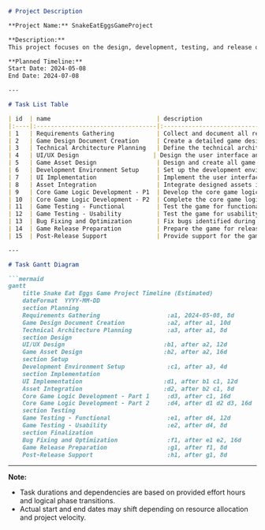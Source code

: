 ```markdown
# Project Description

**Project Name:** SnakeEatEggsGameProject

**Description:**  
This project focuses on the design, development, testing, and release of the "Snake Eat Eggs" game. The game will feature classic snake gameplay with egg collection mechanics, enhanced for a modern platform with engaging graphics, user-friendly UI/UX, and immersive sound. The project encompasses multiple phases: requirements gathering, game design, technical architecture, UI/UX design, asset creation, development, QA/testing, release preparation, and post-release support.

**Planned Timeline:**  
Start Date: 2024-05-08  
End Date: 2024-07-08  

---

# Task List Table

| id  | name                              | description                                                                                      | outline_level | dependent_tasks  | parent_task | child_tasks      | estimated_effort_in_hours | status      | required_skills                    | assigned_to                        |
|:----|:----------------------------------|:-------------------------------------------------------------------------------------------------|:-------------:|:-----------------|:-----------|:-----------------|:-------------------------:|:-----------|:-----------------------------------|:-----------------------------------|
| 1   | Requirements Gathering            | Collect and document all requirements for the Snake Eat Eggs game...                             | 1             | -                | -          | 2, 3             | 16.0                      | Not Started| requirements analysis              | MockResource-requirements analysis  |
| 2   | Game Design Document Creation     | Create a detailed game design document...                                                        | 2             | 1                | 1         | 4, 5             | 20.0                      | Not Started| game design, documentation         | MockResource-game design            |
| 3   | Technical Architecture Planning   | Define the technical architecture, including technology stack, frameworks...                     | 2             | 1                | 1         | 6                | 16.0                      | Not Started| software architecture              | MockResource-software architecture  |
| 4   | UI/UX Design                     | Design the user interface and user experience for the game...                                    | 3             | 2                | 2         | 7                | 24.0                      | Not Started| UI design, UX design               | MockResource-UI design              |
| 5   | Game Asset Design                 | Design and create all game assets such as sprites, backgrounds, and sound effects                | 3             | 2                | 2         | 8                | 32.0                      | Not Started| graphic design, audio design       | MockResource-graphic design         |
| 6   | Development Environment Setup     | Set up the development environment including version control...                                  | 3             | 3                | 3         | 9                | 8.0                       | Not Started| devops, software setup             | MockResource-devops                 |
| 7   | UI Implementation                 | Implement the user interface based on the UI/UX designs                                         | 4             | 4, 6             | 4         | 10               | 24.0                      | Not Started| frontend development               | MockResource-frontend development   |
| 8   | Asset Integration                 | Integrate designed assets into the game project                                                  | 4             | 5, 6             | 5         | 10               | 16.0                      | Not Started| game development                   | MockResource-game development       |
| 9   | Core Game Logic Development - P1  | Develop the core game logic (first half)                                                         | 4             | 6                | 6         | 10               | 32.0                      | Not Started| game programming                   | MockResource-game programming       |
| 10  | Core Game Logic Development - P2  | Complete the core game logic (second half)                                                       | 5             | 7, 8, 9          | -         | 11, 12           | 32.0                      | Not Started| game programming                   | MockResource-game programming       |
| 11  | Game Testing - Functional         | Test the game for functional correctness                                                         | 6             | 10               | 10        | 13               | 24.0                      | Not Started| QA testing                         | MockResource-QA testing             |
| 12  | Game Testing - Usability          | Test the game for usability and user experience, gather feedback                                 | 6             | 10               | 10        | 13               | 16.0                      | Not Started| usability testing                  | MockResource-usability testing      |
| 13  | Bug Fixing and Optimization       | Fix bugs identified during testing and optimize game performance                                 | 7             | 11, 12           | -         | 14               | 32.0                      | Not Started| game programming, QA               | MockResource-game programming       |
| 14  | Game Release Preparation          | Prepare the game for release, including packaging, documentation, deployment setup               | 8             | 13               | 13        | 15               | 16.0                      | Not Started| release management                 | MockResource-release management     |
| 15  | Post-Release Support              | Provide support for the game after release                                                       | 9             | 14               | 14        | -                | 16.0                      | Not Started| support, game programming          | MockResource-support                |

---

# Task Gantt Diagram

```mermaid
gantt
    title Snake Eat Eggs Game Project Timeline (Estimated)
    dateFormat  YYYY-MM-DD
    section Planning
    Requirements Gathering                   :a1, 2024-05-08, 8d
    Game Design Document Creation            :a2, after a1, 10d
    Technical Architecture Planning          :a3, after a1, 8d
    section Design
    UI/UX Design                            :b1, after a2, 12d
    Game Asset Design                       :b2, after a2, 16d
    section Setup
    Development Environment Setup            :c1, after a3, 4d
    section Implementation
    UI Implementation                       :d1, after b1 c1, 12d
    Asset Integration                       :d2, after b2 c1, 8d
    Core Game Logic Development - Part 1     :d3, after c1, 16d
    Core Game Logic Development - Part 2     :d4, after d1 d2 d3, 16d
    section Testing
    Game Testing - Functional                :e1, after d4, 12d
    Game Testing - Usability                 :e2, after d4, 8d
    section Finalization
    Bug Fixing and Optimization              :f1, after e1 e2, 16d
    Game Release Preparation                 :g1, after f1, 8d
    Post-Release Support                     :h1, after g1, 8d
```

---

**Note:**  
- Task durations and dependencies are based on provided effort hours and logical phase transitions.
- Actual start and end dates may shift depending on resource allocation and project velocity.
```
